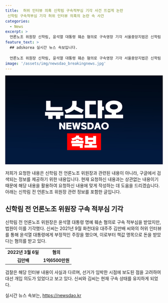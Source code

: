 ```yaml
---
title:  허위 인터뷰 의혹 신학림 구속적부심 기각 사건 뜨겁게 논란
 신학림 구속적부심 기각 허위 인터뷰 의혹의 논란 속 사건
categories:
  - News
excerpt: >
  언론노조 위원장 신학림, 윤석열 대통령 훼손 혐의로 구속영장 기각 서울중앙지법은 신학림 전 언론노조 위원장의 윤석열 대통령을 향한 허위 인터뷰로 인한 훼손 혐의에 대한 구속영장을 기각했다. 신씨는 윤석열 대통령과의 허위 인터뷰로 1억6500만원을 받았다는 혐의를 받으며 구속됐고, 구속적부심이 기각되어 구속 상태를 유지하게 됐다. 검찰은 대선 개입 의도를 의심하고 있으며, 해당 사건은 계속 진행 중이다.
feature_text: >
  ## adskorea 실시간 뉴스 속보입니다.

  언론노조 위원장 신학림, 윤석열 대통령 훼손 혐의로 구속영장 기각 서울중앙지법은 신학림 전 언론노조 위원장의 윤석열 대통령을 향한 허위 인터뷰로 인한 훼손 혐의에 대한 구속영장을 기각했다. 신씨는 윤석열 대통령과의 허위 인터뷰로 1억6500만원을 받았다는 혐의를 받으며 구속됐고, 구속적부심이 기각되어 구속 상태를 유지하게 됐다. 검찰은 대선 개입 의도를 의심하고 있으며, 해당 사건은 계속 진행 중이다.
image: '/assets/img/newsdao_breakingnews.jpg'
---
```


<p><img src="/assets/img/newsdao_breakingnews.jpg" alt="adskorea 속보" /></p>

<p>저희가 요청한 내용은 신학림 전 언론노조 위원장과 관련된 내용이 아니라, 구글에서 검색되는 정보를 제공하기 위한 내용입니다. 현재 요청하신 내용과는 상관없는 내용이기 때문에 해당 내용을 활용하여 요청하신 내용에 맞게 작성하는 데 도움을 드리겠습니다. 아래는 신학림 전 언론노조 위원장 관련 정보를 포함한 글입니다.</p>

<h2 data-ke-size="size26">신학림 전 언론노조 위원장 구속 적부심 기각</h2>

<p data-ke-size="size16">신학림 전 언론노조 위원장은 윤석열 대통령 명예 훼손 혐의로 구속 적부심을 받았지만, 법원이 이를 기각했다. 신씨는 2021년 9월 화천대유 대주주 김만배 씨와의 허위 인터뷰를 통해 윤석열 대통령에게 부정적인 주장을 했으며, 이로부터 책값 명목으로 돈을 받았다는 혐의를 받고 있다.</p>

<table>
  <tr>
    <td style="text-align: center; height: 17px;"><b>2022년 3월 6일</b></td>
    <td style="text-align: center; height: 17px;"><b>혐의</b></td>
  </tr>
  <tr>
    <td style="text-align: center; height: 17px;"><b>김만배</b></td>
    <td style="text-align: center; height: 17px;"><b>1억6500만원</b></td>
  </tr>
</table>

<p data-ke-size="size16">검찰은 해당 인터뷰 내용이 사실과 다르며, 선거가 임박한 시점에 보도된 점을 고려하여 대선 개입 의도가 있었다고 보고 있다. 신씨와 김씨는 현재 구속 상태를 유지하게 되었다.</p>
실시간 뉴스 속보는, <a href="https://newsdao.kr" rel="dofollow">https://newsdao.kr</a>


